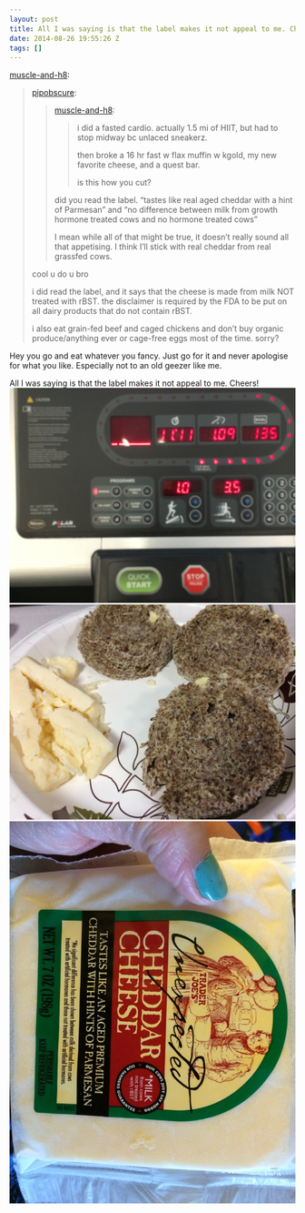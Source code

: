 ```yaml
---
layout: post
title: All I was saying is that the label makes it not appeal to me. Cheers!
date: 2014-08-26 19:55:26 Z
tags: []
---
```

[muscle-and-h8](http://muscle-and-h8.tumblr.com/post/95844497948/pipobscure-muscle-and-h8-i-did-a-fasted):

> [pipobscure](http://pipobscure.com/post/95843686014/muscle-and-h8-i-did-a-fasted-cardio-actually):
> 
> > [muscle-and-h8](http://muscle-and-h8.tumblr.com/post/95842193188/i-did-a-fasted-cardio-actually-1-5-mi-of-hiit):
> > 
> > > i did a fasted cardio. actually 1.5 mi of HIIT, but had to stop midway bc unlaced sneakerz.
> > > 
> > > then broke a 16 hr fast w flax muffin w kgold, my new favorite cheese, and a quest bar.
> > > 
> > > is this how you cut?
> > 
> > did you read the label. “tastes like real aged cheddar with a hint of Parmesan” and “no difference between milk from growth hormone treated cows and no hormone treated cows”
> > 
> > I mean while all of that might be true, it doesn’t really sound all that appetising. I think I’ll stick with real cheddar from real grassfed cows.
> 
> cool u do u bro
> 
> i did read the label, and it says that the cheese is made from milk NOT treated with rBST. the disclaimer is required by the FDA to be put on all dairy products that do not contain rBST.
> 
> i also eat grain-fed beef and caged chickens and don’t buy organic produce/anything ever or cage-free eggs most of the time. sorry?

Hey you go and eat whatever you fancy. Just go for it and never apologise for what you like. Especially not to an old geezer like me.

All I was saying is that the label makes it not appeal to me. Cheers!
![](/media/2014/08/95846227304_0.jpg)
![](/media/2014/08/95846227304_1.jpg)
![](/media/2014/08/95846227304_2.jpg)
